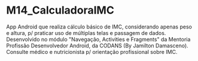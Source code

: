 # M14_CalculadoraIMC
App Android que realiza cálculo básico de IMC, considerando apenas peso e altura, p/ praticar uso de múltiplas telas e passagem de dados. Desenvolvido no módulo "Navegação, Activities e Fragments" da Mentoria Profissão Desenvolvedor Android, da CODANS (By Jamilton Damasceno). Consulte médico e nutricionista p/ orientação profissional sobre IMC.
